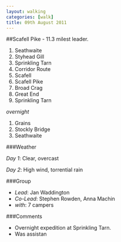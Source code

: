 ```yaml
---
layout: walking
categories: [walk]
title: 09th August 2011
---
```


##Scafell Pike - 11\.3 milest leader.

1. Seathwaite
1. Styhead Gill
1. Sprinkling Tarn
1. Corridor Route
1. Scafell
1. Scafell Pike
1. Broad Crag
1. Great End
1. Sprinkling Tarn

_overnight_

1. Grains
1. Stockly Bridge
1. Seathwaite

###Weather

*Day 1*: Clear, overcast

*Day 2*: High wind, torrential rain

###Group

- *Lead*: Jan Waddington
- *Co-Lead*: Stephen Rowden, Anna Machin
- *with*: 7 campers

###Comments

- Overnight expedition at Sprinkling Tarn.
- Was assistan
